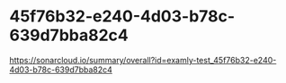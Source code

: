 # 45f76b32-e240-4d03-b78c-639d7bba82c4
https://sonarcloud.io/summary/overall?id=examly-test_45f76b32-e240-4d03-b78c-639d7bba82c4
